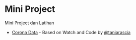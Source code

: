 # Mini Project

Mini Project dan Latihan

- [Corona Data](https://novrii.github.io/Mini/Corona) - Based on Watch and Code by [@taniarascia](https://github.com/taniarascia)